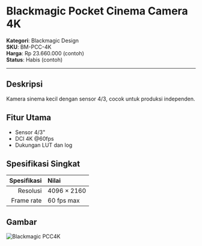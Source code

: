 # Blackmagic Pocket Cinema Camera 4K

**Kategori**: Blackmagic Design  
**SKU**: BM-PCC-4K  
**Harga**: Rp 23.660.000 (contoh)  
**Status**: Habis (contoh)

---

## Deskripsi
Kamera sinema kecil dengan sensor 4/3, cocok untuk produksi independen.

## Fitur Utama
- Sensor 4/3"
- DCI 4K @60fps
- Dukungan LUT dan log

## Spesifikasi Singkat
| Spesifikasi | Nilai |
|------------:|:-----|
| Resolusi    | 4096 × 2160 |
| Frame rate  | 60 fps max |

## Gambar
![Blackmagic PCC4K](../images/blackmagic-pcc4k.jpg)
